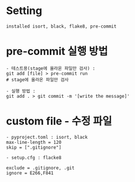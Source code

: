 # Setting
```
installed isort, black, flake8, pre-commit
```

# pre-commit 실행 방법
```
- 테스트용(stage에 올라온 파일만 검사) :
git add [file] > pre-commit run
# stage에 올라온 파일만 검사

- 실행 방법 :
git add . > git commit -m '[write the message]'
```

# custom file - 수정 파일
```
- pyproject.toml : isort, black
max-line-length = 120
skip = [".gitignore"]

- setup.cfg : flacke8

exclude = .gitignore, .git
ignore = E266,F841
```

